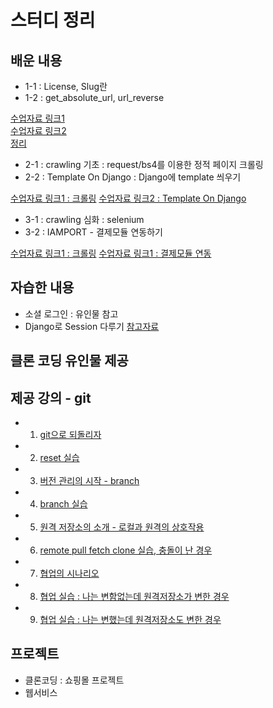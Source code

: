# 스터디 정리

## 배운 내용

- 1-1 : License, Slug란
- 1-2 : get_absolute_url, url_reverse

[수업자료 링크1](https://github.com/web-together/Django-Shop/blob/master/docs/1st.md#1%EC%A3%BC%EC%B0%A8)   
[수업자료 링크2](https://github.com/web-together/web-together.github.io/issues/6)   
[정리](https://github.com/web-together/web-together.github.io/issues/4)

- 2-1 : crawling 기초 : request/bs4를 이용한 정적 페이지 크롤링
- 2-2 : Template On Django : Django에 template 씌우기

[수업자료 링크1 : 크롤링](https://github.com/web-together/Crawling-Session)
[수업자료 링크2 : Template On Django](https://github.com/web-together/Template-On-Django)

- 3-1 : crawling 심화 : selenium
- 3-2 : IAMPORT - 결제모듈 연동하기 

[수업자료 링크1 : 크롤링](https://github.com/web-together/Crawling-Session)
[수업자료 링크1 : 결제모듈 연동](https://github.com/web-together/payment-tutorial#%EC%95%84%EC%9E%84%ED%8F%AC%ED%8A%B8%EB%A5%BC-%EC%9D%B4%EC%9A%A9%ED%95%9C-%EA%B2%B0%EC%A0%9C%EC%97%B0%EB%8F%99)

## 자습한 내용

- 소셜 로그인 : 유인물 참고
- Django로 Session 다루기 [참고자료](https://github.com/web-together/Django-Shop/blob/master/docs/2nd.md#django-session-%EA%B4%80%EB%A6%AC)

## 클론 코딩 유인물 제공

## 제공 강의 - git

 - 1. [git으로 되돌리자](https://sig-kr.github.io/LikeLion_2_git1.html#git-reset-%EC%9D%B4%EB%A1%A0) 
 - 2. [reset 실습](https://sig-kr.github.io/LikeLion_2_git1.html#git-reset-%EC%8B%A4%EC%8A%B5)
 - 3. [버전 관리의 시작 - branch](https://sig-kr.github.io/LikeLion_3_git2.html#git-branch-%EC%9D%B4%EB%A1%A0)
 - 4. [branch 실습](https://sig-kr.github.io/LikeLion_3_git2.html#git-branch-%EC%8B%A4%EC%8A%B5)
 - 5. [원격 저장소의 소개 - 로컬과 원격의 상호작용](https://sig-kr.github.io/LikeLion_4_git3.html#%EC%9B%90%EA%B2%A9-%EC%A0%80%EC%9E%A5%EC%86%8C%EC%99%80%EC%9D%98-%EC%83%81%ED%98%B8%EC%9E%91%EC%9A%A9)
 - 6. [remote pull fetch clone 실습, 충돌이 난 경우](https://sig-kr.github.io/LikeLion_4_git3.html#%EC%9B%90%EA%B2%A9-%EC%A0%80%EC%9E%A5%EC%86%8C%EC%99%80%EC%9D%98-%EC%83%81%ED%98%B8%EC%9E%91%EC%9A%A9-%EC%8B%A4%EC%8A%B5)
 - 7. [협업의 시나리오](https://sig-kr.github.io/LikeLion_5_git4.html#%ED%98%91%EC%97%85%EC%9D%98-%EC%8B%9C%EB%82%98%EB%A6%AC%EC%98%A4)
 - 8. [협업 실습 : 나는 변함없는데 원격저장소가 변한 경우](https://sig-kr.github.io/LikeLion_5_git4.html#%ED%98%91%EC%97%85%EC%9D%98-%EC%8B%9C%EB%82%98%EB%A6%AC%EC%98%A4)
 - 9. [협업 실습 : 나는 변했는데 원격저장소도 변한 경우](https://sig-kr.github.io/LikeLion_5_git4.html#%EC%8B%A4%EC%8A%B5-2--%EB%82%98%EB%8F%84-%EB%B3%80%ED%96%88%EB%8A%94%EB%8D%B0-%EC%9B%90%EA%B2%A9%EB%8F%84-%EB%B3%80%ED%95%9C-%EA%B2%BD%EC%9A%B0-pull-request)

## 프로젝트

- 클론코딩 : 쇼핑몰 프로젝트
- 웹서비스

